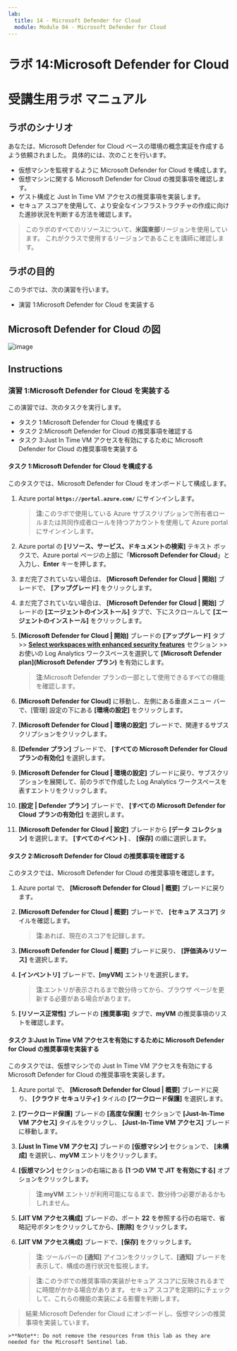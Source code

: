 ```yaml
---
lab:
  title: 14 - Microsoft Defender for Cloud
  module: Module 04 - Microsoft Defender for Cloud
---
```


# <a name="lab-14-microsoft-defender-for-cloud"></a>ラボ 14:Microsoft Defender for Cloud
# <a name="student-lab-manual"></a>受講生用ラボ マニュアル

## <a name="lab-scenario"></a>ラボのシナリオ

あなたは、Microsoft Defender for Cloud ベースの環境の概念実証を作成するよう依頼されました。 具体的には、次のことを行います。

- 仮想マシンを監視するように Microsoft Defender for Cloud を構成します。
- 仮想マシンに関する Microsoft Defender for Cloud の推奨事項を確認します。
- ゲスト構成と Just In Time VM アクセスの推奨事項を実装します。 
- セキュア スコアを使用して、より安全なインフラストラクチャの作成に向けた進捗状況を判断する方法を確認します。

> このラボのすべてのリソースについて、**米国東部**リージョンを使用しています。 これがクラスで使用するリージョンであることを講師に確認します。 

## <a name="lab-objectives"></a>ラボの目的

このラボでは、次の演習を行います。

- 演習 1:Microsoft Defender for Cloud を実装する

## <a name="microsoft-defender-for-cloud-diagram"></a>Microsoft Defender for Cloud の図

![image](https://user-images.githubusercontent.com/91347931/157537800-94a64b6e-026c-41b2-970e-f8554ce1e0ab.png)

## <a name="instructions"></a>Instructions

### <a name="exercise-1-implement-microsoft-defender-for-cloud"></a>演習 1:Microsoft Defender for Cloud を実装する

この演習では、次のタスクを実行します。

- タスク 1:Microsoft Defender for Cloud を構成する
- タスク 2:Microsoft Defender for Cloud の推奨事項を確認する
- タスク 3:Just In Time VM アクセスを有効にするために Microsoft Defender for Cloud の推奨事項を実装する

#### <a name="task-1-configure-microsoft-defender-for-cloud"></a>タスク 1:Microsoft Defender for Cloud を構成する

このタスクでは、Microsoft Defender for Cloud をオンボードして構成します。

1. Azure portal **`https://portal.azure.com/`** にサインインします。

    >**注**:このラボで使用している Azure サブスクリプションで所有者ロールまたは共同作成者ロールを持つアカウントを使用して Azure portal にサインインします。

2. Azure portal の **[リソース、サービス、ドキュメントの検索]** テキスト ボックスで、Azure portal ページの上部に「**Microsoft Defender for Cloud**」と入力し、**Enter** キーを押します。

3. まだ完了されていない場合は、 **[Microsoft Defender for Cloud \| 開始]** ブレードで、 **[アップグレード]** をクリックします。
     
4. まだ完了されていない場合は、 **[Microsoft Defender for Cloud \| 開始]** ブレードの **[エージェントのインストール]** タブで、下にスクロールして **[エージェントのインストール]** をクリックします。

5. **[Microsoft Defender for Cloud \| 開始]** ブレードの **[アップグレード]** タブ >> **[Select workspaces with enhanced security features](強化されたセキュリティ機能を含むワークスペースの選択)** セクション >> お使いの Log Analytics ワークスペースを選択して **[Microsoft Defender plan](Microsoft Defender プラン)** を有効にします。 

    >**注**:Microsoft Defender プランの一部として使用できるすべての機能を確認します。 

6. **[Microsoft Defender for Cloud]** に移動し、左側にある垂直メニュー バーで、[管理] 設定の下にある **[環境の設定]** をクリックします。

7. **[Microsoft Defender for Cloud \| 環境の設定]** ブレードで、関連するサブスクリプションをクリックします。 

8. **[Defender プラン]** ブレードで、 **[すべての Microsoft Defender for Cloud プランの有効化]** を選択します。

9. **[Microsoft Defender for Cloud \| 環境の設定]** ブレードに戻り、サブスクリプションを展開して、前のラボで作成した Log Analytics ワークスペースを表すエントリをクリックします。

10. **[設定 \| Defender プラン]** ブレードで、 **[すべての Microsoft Defender for Cloud プランの有効化]** を選択します。

11. **[Microsoft Defender for Cloud \| 設定]** ブレードから **[データ コレクション]** を選択します。 **[すべてのイベント]** 、 **[保存]** の順に選択します。

#### <a name="task-2-review-the-microsoft-defender-for-cloud-recommendation"></a>タスク 2:Microsoft Defender for Cloud の推奨事項を確認する

このタスクでは、Microsoft Defender for Cloud の推奨事項を確認します。 

1. Azure portal で、 **[Microsoft Defender for Cloud \| 概要]** ブレードに戻ります。 

2. **[Microsoft Defender for Cloud \| 概要]** ブレードで、 **[セキュア スコア]** タイルを確認します。

    >**注**:あれば、現在のスコアを記録します。

3. **[Microsoft Defender for Cloud \| 概要]** ブレードに戻り、 **[評価済みリソース]** を選択します。

4. **[インベントリ]** ブレードで、**[myVM]** エントリを選択します。

    >**注**:エントリが表示されるまで数分待ってから、ブラウザ ページを更新する必要がある場合があります。
    
5. **[リソース正常性]** ブレードの **[推奨事項]** タブで、**myVM** の推奨事項のリストを確認します。

#### <a name="task-3-implement-the-microsoft-defender-for-cloud-recommendation-to-enable-just-in-time-vm-access"></a>タスク 3:Just In Time VM アクセスを有効にするために Microsoft Defender for Cloud の推奨事項を実装する

このタスクでは、仮想マシンでの Just In Time VM アクセスを有効にする Microsoft Defender for Cloud の推奨事項を実装します。 

1. Azure portal で、 **[Microsoft Defender for Cloud | 概要]** ブレードに戻り、 **[クラウド セキュリティ]** タイルの **[ワークロード保護]** を選択します。

2. **[ワークロード保護]** ブレードの **[高度な保護]** セクションで **[Just-In-Time VM アクセス]** タイルをクリックし、 **[Just-In-Time VM アクセス]** ブレードに移動します。

3. **[Just In Time VM アクセス]** ブレードの **[仮想マシン]** セクションで、 **[未構成]** を選択し、**myVM** エントリをクリックします。

4. **[仮想マシン]** セクションの右端にある **[1 つの VM で JIT を有効にする]** オプションをクリックします。

    >**注**:**myVM** エントリが利用可能になるまで、数分待つ必要があるかもしれません。

5. **[JIT VM アクセス構成]** ブレードの、ポート **22** を参照する行の右端で、省略記号ボタンをクリックしてから、**[削除]** をクリックします。

6. **[JIT VM アクセス構成]** ブレードで、**[保存]** をクリックします。

    >**注**: ツールバーの **[通知]** アイコンをクリックして、**[通知]** ブレードを表示して、構成の進行状況を監視します。 

    >**注**:このラボでの推奨事項の実装がセキュア スコアに反映されるまでに時間がかかる場合があります。 セキュア スコアを定期的にチェックして、これらの機能の実装による影響を判断します。 

> 結果:Microsoft Defender for Cloud にオンボードし、仮想マシンの推奨事項を実装しています。 

    >**Note**: Do not remove the resources from this lab as they are needed for the Microsoft Sentinel lab.
